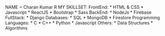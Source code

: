 NAME = Charan Kumar R
MY SKILLSET:
    FrontEnd:
        * HTML & CSS
        * Javascript
        * ReactJS
        * Bootstrap
        * Sass
    BackEnd:
        * NodeJs
        * Firebase
    FullStack:
        * Django
    Databases:
        * SQL
        * MongoDB
        * Firestore
    Programming Languages:
        * C
        * C++
        * Python
        * Javascript
    Others:
        * Data Structures
        * Algorithms